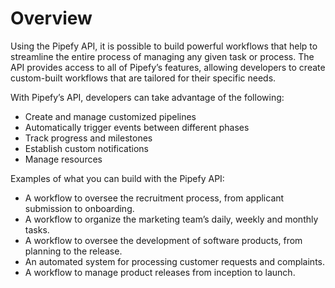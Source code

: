 # Overview

Using the Pipefy API, it is possible to build powerful workflows that help to streamline the entire process of managing any given task or process. The API provides access to all of Pipefy’s features, allowing developers to create custom-built workflows that are tailored for their specific needs.

With Pipefy’s API, developers can take advantage of the following:

- Create and manage customized pipelines
- Automatically trigger events between different phases
- Track progress and milestones
- Establish custom notifications
- Manage resources

Examples of what you can build with the Pipefy API:

- A workflow to oversee the recruitment process, from applicant submission to onboarding.
- A workflow to organize the marketing team’s daily, weekly and monthly tasks.
- A workflow to oversee the development of software products, from planning to the release.
- An automated system for processing customer requests and complaints.
- A workflow to manage product releases from inception to launch.
